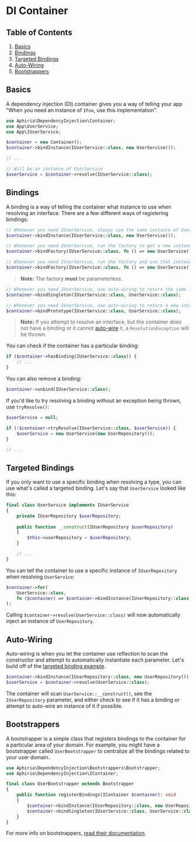 <h1 id="doc-title">DI Container</h1>

<nav class="toc-nav" markdown="1">

<div class="toc-nav-contents" markdown="1">

<h2 id="table-of-contents">Table of Contents</h2>

1. [Basics](#basics)
2. [Bindings](#bindings)
3. [Targeted Bindings](#targeted-bindings)
4. [Auto-Wiring](#auto-wiring)
5. [Bootstrappers](#bootstrappers)

</div>

</nav>

<h2 id="basics">Basics</h2>

A dependency injection (DI) container gives you a way of telling your app "When you need an instance of `IFoo`, use this implementation".

```php
use Aphiria\DependencyInjection\Container;
use App\UserService;
use App\IUserService;

$container = new Container();
$container->bindInstance(IUserService::class, new UserService());

// ...

// Will be an instance of UserService
$userService = $container->resolve(IUserService::class);
```

<h2 id="bindings">Bindings</h2>

A binding is a way of telling the container what instance to use when resolving an interface.  There are a few different ways of registering bindings:

```php
// Whenever you need IUserService, always use the same instance of UserService
$container->bindInstance(IUserService::class, new UserService());

// Whenever you need IUserService, run the factory to get a new instance
$container->bindFactory(IUserService::class, fn () => new UserService());

// Whenever you need IUserService, run the factory and use that instance every time after
$container->bindFactory(IUserService::class, fn () => new UserService(), true);
```

> **Note:** The factory **must** be parameterless.

```php
// Whenever you need IUserService, use auto-wiring to return the same instance of UserService
$container->bindSingleton(IUserService::class, UserService::class);

// Whenever you need IUserService, use auto-wiring to return a new instance of UserService
$container->bindPrototype(IUserService::class, UserService::class);
```

> **Note:** If you attempt to resolve an interface, but the container does not have a binding or it cannot [auto-wire](#auto-wiring) it, a `ResolutionException` will be thrown.

You can check if the container has a particular binding:

```php
if ($container->hasBinding(IUserService::class)) {
    // ...
}
```

You can also remove a binding:

```php
$container->unbind(IUserService::class);
```

If you'd like to try resolving a binding without an exception being thrown, use `tryResolve()`:

```php
$userService = null;

if (!$container->tryResolve(IUserService::class, $userService)) {
    $userService = new UserService(new UserRepository());
}

// ...
```

<h2 id="targeted-bindings">Targeted Bindings</h2>

If you only want to use a specific binding when resolving a type, you can use what's called a targeted binding.  Let's say that `UserService` looked like this:

```php
final class UserService implements IUserService
{
    private IUserRepository $userRepository;
    
    public function __construct(IUserRepository $userRepository)
    {
        $this->userRepository = $userRepository;
    }

    // ...
}
```

You can tell the container to use a specific instance of `IUserRepository` when resolving `UserService`:

```php
$container->for(
    UserService::class,
    fn ($container) => $container->bindInstance(IUserRepository::class, new UserRepository())
);
```

Calling `$container->resolve(UserService::class)` will now automatically inject an instance of `UserRepository`.

<h2 id="auto-wiring">Auto-Wiring</h2>

Auto-wiring is when you let the container use reflection to scan the constructor and attempt to automatically instantiate each parameter.  Let's build off of the [targeted binding example](#targeted-bindings).

```php
$container->bindInstance(IUserRepository::class, new UserRepository());
$userService = $container->resolve(UserService::class);
```

The container will scan `UserService::__construct()`, see the `IUserRepository` parameter, and either check to see if it has a binding or attempt to auto-wire an instance of it if possible.

<h2 id="bootstrappers">Bootstrappers</h2>

A bootstrapper is a simple class that registers bindings to the container for a particular area of your domain.  For example, you might have a bootstrapper called `UserBootstrapper` to centralize all the bindings related to your user domain.

```php
use Aphiria\DependencyInjection\Bootstrappers\Bootstrapper;
use Aphiria\DependencyInjection\IContainer;

final class UserBootstrapper extends Bootstrapper
{
    public function registerBindings(IContainer $container): void
    {
        $container->bindInstance(IUserRepository::class, new UserRepository());
        $container->bindSingleton(IUserService::class, UserService::class);
    }
}
```

For more info on bootstrappers, [read their documentation](bootstrappers.md).
